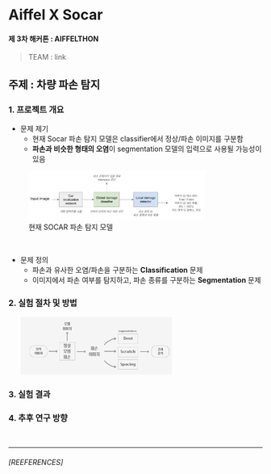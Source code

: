
# Aiffel X Socar 
#### 제 3차 해커톤 : AIFFELTHON


> TEAM : link

## 주제 : 차량 파손 탐지 




### 1. 프로젝트 개요
+ 문제 제기
    - 현재 Socar 파손 탐지 모델은 classifier에서 정상/파손 이미지를 구분함
    - **파손과 비슷한 형태의 오염**이 segmentation 모델의 입력으로 사용될 가능성이 있음
<figure>
    <img src ='./readme_image/socar_model_image.png' width='350px' title='현재 socar 파손 탐지 모델'>
    <figcaption>현재 SOCAR 파손 탐지 모델</figcaption>
</figure>
</br>

+ 문제 정의
    - 파손과 유사한 오염/파손을 구분하는 **Classification** 문제
    - 이미지에서 파손 여부를 탐지하고, 파손 종류를 구분하는 **Segmentation** 문제


### 2. 실험 절차 및 방법
<ul>
<img src ='./readme_image/flow.png' width='300px'>

</ul>

### 3. 실험 결과


### 4. 추후 연구 방향




</br>

------
###### [REEFERENCES]